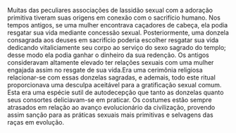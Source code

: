 ﻿Muitas das peculiares associações de lassidão sexual com a adoração primitiva tiveram suas origens em conexão com o sacrifício humano. Nos tempos antigos, se uma mulher encontrava caçadores de cabeça, ela podia resgatar sua vida mediante concessão sexual. Posteriormente, uma donzela consagrada aos deuses em sacrifício poderia escolher resgatar  sua vida dedicando vitaliciamente seu corpo ao serviço do sexo sagrado do templo; desse modo ela podia ganhar o dinheiro da sua redenção. Os antigos consideravam altamente elevado ter relações sexuais com uma mulher engajada assim no resgate de sua vida.Era uma cerimônia religiosa relacionar-se com essas donzelas sagradas, e ademais, todo este ritual proporcionava uma desculpa aceitável para a gratificação sexual comum. Esta era uma espécie sutil de autodecepção que tanto as donzelas quanto seus consortes deliciavam-se em praticar. Os costumes estão sempre atrasados em relação ao avanço evolucionário da civilização, provendo assim sanção para as práticas sexuais mais primitivas e selvagens das raças em evolução.
